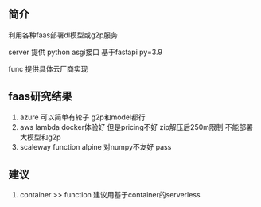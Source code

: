 ## 简介
利用各种faas部署dl模型或g2p服务

server 提供 python asgi接口 基于fastapi py=3.9 

func   提供具体云厂商实现


## faas研究结果
1. azure 可以简单有轮子  g2p和model都行 
2. aws lambda docker体验好 但是pricing不好  zip解压后250m限制 不能部署大模型和g2p
3. scaleway function alpine 对numpy不友好 pass


## 建议
1. container >> function 建议用基于container的serverless